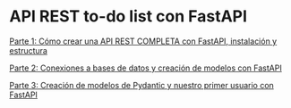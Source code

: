 # API REST to-do list con FastAPI

[Parte 1: Cómo crear una API REST COMPLETA con FastAPI, instalación y estructura](https://cosasdedevs.com/posts/api-rest-fastapi-completa/)

[Parte 2: Conexiones a bases de datos y creación de modelos con FastAPI](https://cosasdedevs.com/posts/conexion-base-datos-modelos-fastapi/)

[Parte 3: Creación de modelos de Pydantic y nuestro primer usuario con FastAPI](https://cosasdedevs.com/posts/modelos-pydantic-crear-usuario-fastapi/)